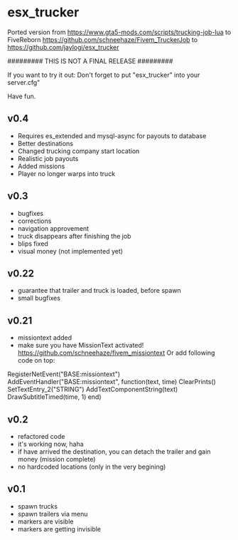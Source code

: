 # esx_trucker 
Ported version from https://www.gta5-mods.com/scripts/trucking-job-lua to FiveReborn https://github.com/schneehaze/Fivem_TruckerJob to https://github.com/jaylogi/esx_trucker

######### THIS IS NOT A FINAL RELEASE #########

If you want to try it out: 
Don't forget to put "esx_trucker" into your server.cfg"

Have fun.
## v0.4 ##
- Requires es_extended and mysql-async for payouts to database
- Better destinations
- Changed trucking company start location
- Realistic job payouts
- Added missions
- Player no longer warps into truck

## v0.3 ##
- bugfixes
- corrections
- navigation approvement
- truck disappears after finishing the job
- blips fixed
- visual money (not implemented yet)

## v0.22 ##
- guarantee that trailer and truck is loaded, before spawn
- small bugfixes

## v0.21 ##
- missiontext added
- make sure you have MissionText activated! https://github.com/schneehaze/fivem_missiontext
Or add following code on top:

RegisterNetEvent("BASE:missiontext")
AddEventHandler("BASE:missiontext", function(text, time)
        ClearPrints()
        SetTextEntry_2("STRING")
        AddTextComponentString(text)
        DrawSubtitleTimed(time, 1)
end)

## v0.2 ##
- refactored code
- it's working now, haha
- if have arrived the destination, you can detach the trailer and gain money (mission complete)
- no hardcoded locations (only in the very begining)

## v0.1 ##
- spawn trucks
- spawn trailers via menu
- markers are visible
- markers are getting invisible
